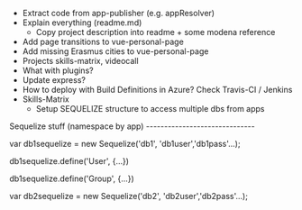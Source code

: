 - Extract code from app-publisher (e.g. appResolver)
- Explain everything (readme.md)
	- Copy project description into readme + some modena reference
- Add page transitions to vue-personal-page
- Add missing Erasmus cities to vue-personal-page
- Projects
	skills-matrix, videocall
- What with plugins?
- Update express?
- How to deploy with Build Definitions in Azure?
	Check Travis-CI / Jenkins
- Skills-Matrix
	- Setup SEQUELIZE structure to access multiple dbs from apps

Sequelize stuff (namespace by app) ------------------------------

var db1sequelize = new Sequelize('db1', 'db1user','db1pass'...);

db1sequelize.define('User', {...})

db1sequelize.define('Group', {...})

var db2sequelize = new Sequelize('db2', 'db2user','db2pass'...);
